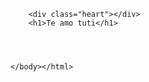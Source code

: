 <!DOCTYPE html>
<html lang="es">
    <head>
        <link rel="stylesheet" type="text/css" href="meperdonas.css">
    </head>
    <body>

        <div class="heart"></div>
        <h1>Te amo tuti</h1>




    </body></html>

